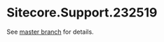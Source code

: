 # Sitecore.Support.232519

See [master branch](https://github.com/sitecoresupport/Sitecore.Support.232519) for details.